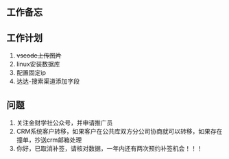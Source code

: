 ## 工作备忘

## 工作计划
1. ~~vscode上传图片~~
2. linux安装数据库
3. 配置固定ip
4. 达达-搜索渠道添加字段

## 问题
1. 关注金财学社公众号，并申请推广员
2. CRM系统客户转移，如果客户在公共库双方分公司协商就可以转移，如果存在撞单，抄送crm邮箱处理
3. 你好，已取消补签，请核对数据，一年内还有两次预约补签机会！！！




